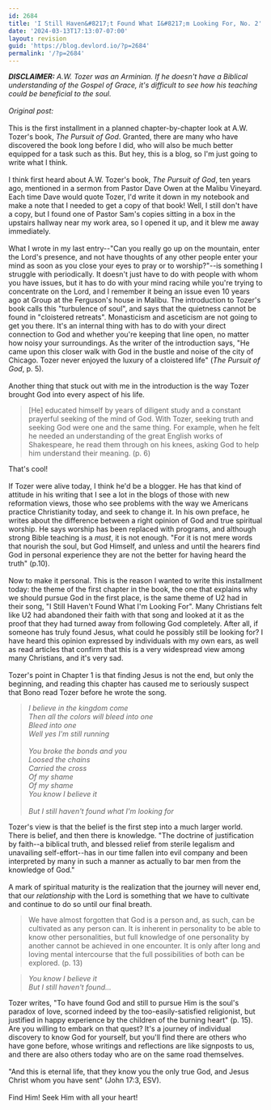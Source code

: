 ```yaml
---
id: 2684
title: 'I Still Haven&#8217;t Found What I&#8217;m Looking For, No. 2'
date: '2024-03-13T17:13:07-07:00'
layout: revision
guid: 'https://blog.devlord.io/?p=2684'
permalink: '/?p=2684'
---
```


<span style="font-style:italic;"><span style="font-weight:bold;">DISCLAIMER:</span> A.W. Tozer was an Arminian.  If he doesn't have a Biblical understanding of the Gospel of Grace, it's difficult to see how his teaching could be beneficial to the soul.<br /><br />Original post:<br /></span><br />This is the first installment in a planned chapter-by-chapter look at A.W. Tozer's book, <i>The Pursuit of God</i>.  Granted, there are many who have discovered the book long before I did, who will also be much better equipped for a task such as this.  But hey, this is a blog, so I'm just going to write what I think.<br /><br />I think first heard about A.W. Tozer's book, <i>The Pursuit of God</i>, ten years ago, mentioned in a sermon from Pastor Dave Owen at the Malibu Vineyard.  Each time Dave would quote Tozer, I'd write it down in my notebook and make a note that I needed to get a copy of that book!  Well, I still don't have a copy, but I found one of Pastor Sam's copies sitting in a box in the upstairs hallway near my work area, so I opened it up, and it blew me away immediately.<br /><br />What I wrote in my last entry--"Can you really go up on the mountain, enter the Lord's presence, and not have thoughts of any other people enter your mind as soon as you close your eyes to pray or to worship?"--is something I struggle with periodically.  It doesn't just have to do with people with whom you have issues, but it has to do with your mind racing while you're trying to concentrate on the Lord, and I remember it being an issue even 10 years ago at Group at the Ferguson's house in Malibu.  The introduction to Tozer's book calls this "turbulence of soul", and says that the quietness cannot be found in "cloistered retreats".  Monasticism and asceticism are not going to get you there.  It's an internal thing with has to do with your direct connection to God and whether you're keeping that line open, no matter how noisy your surroundings.  As the writer of the introduction says, "He came upon this closer walk with God in the bustle and noise of the city of Chicago.  Tozer never enjoyed the luxury of a cloistered life" (<i>The Pursuit of God</i>, p. 5).<br /><br />Another thing that stuck out with me in the introduction is the way Tozer brought God into every aspect of his life.<br /><blockquote>[He] educated himself by years of diligent study and a constant prayerful seeking of the mind of God.  With Tozer, seeking truth and seeking God were one and the same thing.  For example, when he felt he needed an understanding of the great English works of Shakespeare, he read them through on his knees, asking God to help him understand their meaning. (p. 6)</blockquote>That's cool!<br /><br />If Tozer were alive today, I think he'd be a blogger.  He has that kind of attitude in his writing that I see a lot in the blogs of those with new reformation views, those who see problems with the way we Americans practice Christianity today, and seek to change it.  In his own preface, he writes about the difference between a right opinion of God and true spiritual worship.  He says worship has been replaced with programs, and although strong Bible teaching is a <i>must</i>, it is not enough.  "For it is not mere words that nourish the soul, but God Himself, and unless and until the hearers find God in personal experience they are not the better for having heard the truth" (p.10).<br /><br />Now to make it personal.  This is the reason I wanted to write this installment today: the theme of the first chapter in the book, the one that explains why we should pursue God in the first place, is the same theme of U2 had in their song, "I Still Haven't Found What I'm Looking For".  Many Christians felt like U2 had abandoned their faith with that song and looked at it as the proof that they had turned away from following God completely.  After all, if someone has truly found Jesus, what could he possibly still be looking for?  I have heard this opinion expressed by individuals with my own ears, as well as read articles that confirm that this is a very widespread view among many Christians, and it's very sad.<br /><br />Tozer's point in Chapter 1 is that finding Jesus is not the end, but only the beginning, and reading this chapter has caused me to seriously suspect that Bono read Tozer before he wrote the song.<br /><blockquote><i>I believe in the kingdom come<br />Then all the colors will bleed into one<br />Bleed into one<br />Well yes I'm still running<br /><br />You broke the bonds and you<br />Loosed the chains<br />Carried the cross<br />Of my shame<br />Of my shame<br />You know I believe it<br /><br />But I still haven't found what I'm looking for</i></blockquote>Tozer's view is that the belief is the first step into a much larger world.  There is belief, and then there is knowledge.  "The doctrine of justification by faith--a biblical truth, and blessed relief from sterile legalism and unavailing self-effort--has in our time fallen into evil company and been interpreted by many in such a manner as actually to bar men from the knowledge of God."<br /><br />A mark of spiritual maturity is the realization that the journey will never end, that our <i>relationship</i> with the Lord is something that we have to cultivate and continue to do so until our final breath.<br /><blockquote>We have almost forgotten that God is a person and, as such, can be cultivated as any person can.  It is inherent in personality to be able to know other personalities, but full knowledge of one personality by another cannot be achieved in one encounter.  It is only after long and loving mental intercourse that the full possibilities of both can be explored. (p. 13)</blockquote><blockquote><i>You know I believe it<br />But I still haven't found...</i></blockquote>Tozer writes, "To have found God and still to pursue Him is the soul's paradox of love, scorned indeed by the too-easily-satisfied religionist, but justified in happy experience by the children of the burning heart" (p. 15).  Are you willing to embark on that quest?  It's a journey of individual discovery to know God for yourself, but you'll find there are others who have gone before, whose writings and reflections are like signposts to us, and there are also others today who are on the same road themselves.<br /><br />"And this is eternal life, that they know you the only true God, and Jesus Christ whom you have sent" (John 17:3, ESV).<br /><br />Find Him!  Seek Him with all your heart!<div class="blogger-post-footer"></div>